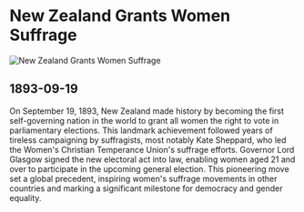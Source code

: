 # New Zealand Grants Women Suffrage

![New Zealand Grants Women Suffrage](https://lookaside.fbsbx.com/lookaside/crawler/media/?media_id=10151580014812461)

## 1893-09-19

On September 19, 1893, New Zealand made history by becoming the first self-governing nation in the world to grant all women the right to vote in parliamentary elections. This landmark achievement followed years of tireless campaigning by suffragists, most notably Kate Sheppard, who led the Women's Christian Temperance Union's suffrage efforts. Governor Lord Glasgow signed the new electoral act into law, enabling women aged 21 and over to participate in the upcoming general election. This pioneering move set a global precedent, inspiring women's suffrage movements in other countries and marking a significant milestone for democracy and gender equality.